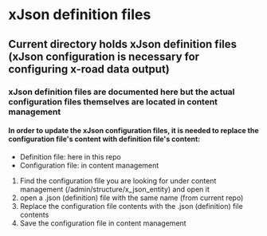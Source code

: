 # xJson definition files

## Current directory holds xJson definition files (xJson configuration is necessary for configuring x-road data output)

### xJson definition files are documented here but the actual configuration files themselves are located in content management
#### In order to update the xJson configuration files, it is needed to replace the configuration file's content with definition file's content:
- Definition file: here in this repo
- Configuration file: in content management
1. Find the configuration file you are looking for under content management (/admin/structure/x_json_entity) and open it
2. open a .json (definition) file with the same name (from current repo)
3. Replace the configuration file contents with the .json (definition) file contents
4. Save the configuration file in content management
